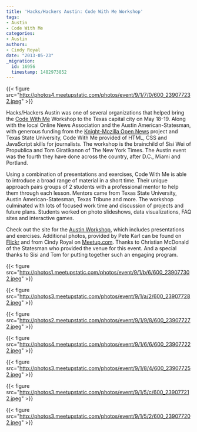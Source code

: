 ```yaml
---
title: 'Hacks/Hackers Austin: Code With Me Workshop'
tags:
- Austin
- Code With Me
categories:
- Austin
authors:
- Cindy Royal
date: "2013-05-23"
_migration:
  id: 16956
  timestamp: 1482973852
---
```


{{< figure src="http://photos4.meetupstatic.com/photos/event/9/1/7/0/600_239077232.jpeg" >}}

Hacks/Hackers Austin was one of several organizations that helped bring the [Code With Me][1] Workshop to the Texas capital city on May 18-19. Along with the local Online News Association and the Austin American-Statesman, with generous funding from the [Knight-Mozilla Open News][2] project and Texas State University, Code With Me provided of HTML, CSS and JavaScript skills for journalists. The workshop is the brainchild of Sisi Wei of Propublica and Tom Giratikanon of The New York Times. The Austin event was the fourth they have done across the country, after D.C., Miami and Portland.

Using a combination of presentations and exercises, Code With Me is able to introduce a broad range of material in a short time. Their unique approach pairs groups of 2 students with a professional mentor to help them through each lesson. Mentors came from Texas State University, Austin American-Statesman, Texas Tribune and more. The workshop culminated with lots of focused work time and discussion of projects and future plans. Students worked on photo slideshows, data visualizations, FAQ sites and interactive games.

Check out the site for the [Austin Workshop][3], which includes presentations and exercises. Additional photos, provided by Pete Karl can be found on [Flickr][4] and from Cindy Royal on [Meetup.com][5]. Thanks to Christian McDonald of the Statesman who provided the venue for this event. And a special thanks to Sisi and Tom for putting together such an engaging program.

{{< figure src="http://photos1.meetupstatic.com/photos/event/9/1/b/6/600_239077302.jpeg" >}}

{{< figure src="http://photos3.meetupstatic.com/photos/event/9/1/a/2/600_239077282.jpeg" >}}

{{< figure src="http://photos2.meetupstatic.com/photos/event/9/1/9/8/600_239077272.jpeg" >}}

{{< figure src="http://photos4.meetupstatic.com/photos/event/9/1/6/6/600_239077222.jpeg" >}}

{{< figure src="http://photos3.meetupstatic.com/photos/event/9/1/8/4/600_239077252.jpeg" >}}

{{< figure src="http://photos3.meetupstatic.com/photos/event/9/1/5/c/600_239077212.jpeg" >}}

{{< figure src="http://photos3.meetupstatic.com/photos/event/9/1/5/2/600_239077202.jpeg" >}}

 [1]: http://codwithme.us
 [2]: http://www.mozillaopennews.org/
 [3]: http://codewithme.us/austin/
 [4]: http://www.flickr.com/photos/pete-karl/sets/72157633544882245/
 [5]: http://www.meetup.com/Hacks-Hackers-Austin/photos/15064752/239077282/#239077192